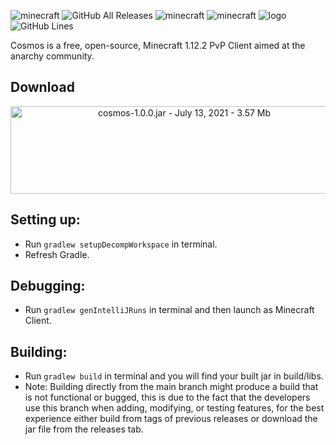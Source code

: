![minecraft](https://img.shields.io/badge/Minecraft-1.12.2-blue.svg)
![GitHub All Releases](https://img.shields.io/github/downloads/linustouchtips/cosmos/total?color=purple)
![minecraft](https://img.shields.io/badge/Key--bind-Right--shift-brightgreen)
![minecraft](https://img.shields.io/badge/Client--Prefix-*-blueviolet)
![logo](https://github.com/CynicalMuffin/cosmos/blob/main/src/main/resources/assets/cosmos/textures/imgs/logo-github-light.png)
![GitHub Lines](https://img.shields.io/tokei/lines/github/Supergamer5465/ImpHack-Revised?color=Lightgrey)

Cosmos is a free, open-source, Minecraft 1.12.2 PvP Client aimed at the anarchy community.


## Download
<p align="center">
    <a href="https://github.com/linustouchtips/cosmos/releases/download/1.0.0/cosmos-1.0.0.jar"><img alt="cosmos-1.0.0.jar - July 13, 2021 - 3.57 Mb" src="https://github.com/Client-assets/cosmos/blob/main/Cosmos%20Download.png" width="540" height="140"></a>
</p>

## Setting up:
- Run `gradlew setupDecompWorkspace` in terminal.
- Refresh Gradle.

## Debugging:
- Run `gradlew genIntelliJRuns` in terminal and then launch as Minecraft Client.

## Building:
- Run `gradlew build` in terminal and you will find your built jar in build/libs.
- Note: Building directly from the main branch might produce a build that is not functional or bugged, this is due to the fact that the developers use this branch when adding, modifying, or testing features, for the best experience either build from tags of previous releases or download the jar file from the releases tab.
